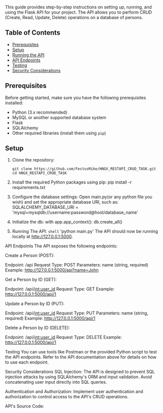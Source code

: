 This guide provides step-by-step instructions on setting up, running, and using the Flask API for your project. The API allows you to perform CRUD (Create, Read, Update, Delete) operations on a database of persons.

## Table of Contents

- [Prerequisites](#prerequisites)
- [Setup](#setup)
- [Running the API](#running-the-api)
- [API Endpoints](#api-endpoints)
- [Testing](#testing)
- [Security Considerations](#security-considerations)

## Prerequisites

Before getting started, make sure you have the following prerequisites installed:

- Python (3.x recommended)
- MySQL or another supported database system
- Flask
- SQLAlchemy
- Other required libraries (install them using `pip`)

## Setup

1. Clone the repository:

   ```shell
   git clone https://github.com/FestusMike/HNGX_RESTAPI_CRUD_TASK.git
   cd HNGX_RESTAPI_CRUD_TASK

2.  Install the required Python packages using pip:
    pip install -r requirements.txt

3.  Configure the database settings:
    Open main.py(or any python file you wish) and set the appropriate database URI, such as:
    SQLALCHEMY_DATABASE_URI = 'mysql+mysqldb://username:password@host/database_name'

4.  Initialize the db:
    with app.app_context():
        db.create_all()

5.  Running The API:
        ```shell```
        'python main.py'
    The API should now be running locally at http://127.0.0.1:5000.

API Endpoints
The API exposes the following endpoints:

Create a Person (POST):

Endpoint: /api
Request Type: POST
Parameters: name (string, required)
Example: http://127.0.0.1:5000/api?name=John

Get a Person by ID (GET):

Endpoint: /api/<int:user_id>
Request Type: GET
Example: http://127.0.0.1:5000/api/1

Update a Person by ID (PUT):

Endpoint: /api/<int:user_id>
Request Type: PUT
Parameters: name (string, required)
Example: http://127.0.0.1:5000/api/1

Delete a Person by ID (DELETE):

Endpoint: /api/<int:user_id>
Request Type: DELETE
Example: http://127.0.0.1:5000/api/1

Testing
You can use tools like Postman or the provided Python script to test the API endpoints. Refer to the API documentation above for details on how to use each endpoint.

Security Considerations
SQL Injection: The API is designed to prevent SQL injection attacks by using SQLAlchemy's ORM and input validation. Avoid concatenating user input directly into SQL queries.

Authentication and Authorization: Implement user authentication and authorization to control access to the API's CRUD operations.

API's Source Code: 